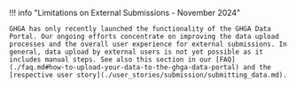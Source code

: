 !!! info "Limitations on External Submissions - November 2024"

    GHGA has only recently launched the functionality of the GHGA Data Portal. Our ongoing efforts concentrate on improving the data upload processes and the overall user experience for external submissions. In general, data upload by external users is not yet possible as it includes manual steps. See also this section in our [FAQ](./faq.md#how-to-upload-your-data-to-the-ghga-data-portal) and the [respective user story](./user_stories/submission/submitting_data.md).

    
